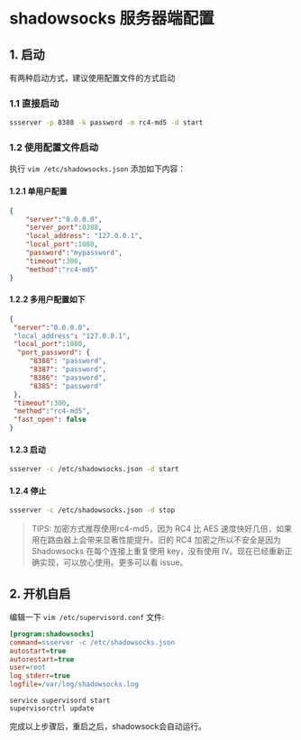 # shadowsocks 服务器端配置

## 1. 启动

有两种启动方式，建议使用配置文件的方式启动

### 1.1 直接启动

```bash
ssserver -p 8388 -k password -m rc4-md5 -d start
```

### 1.2 使用配置文件启动

执行 `vim /etc/shadowsocks.json` 添加如下内容：

#### 1.2.1 单用户配置

```json
{
    "server":"0.0.0.0",
    "server_port":8388,
    "local_address": "127.0.0.1",
    "local_port":1080,
    "password":"mypassword",
    "timeout":300,
    "method":"rc4-md5"
}
```

#### 1.2.2 多用户配置如下

```json
{  
 "server":"0.0.0.0"，  
 "local_address": "127.0.0.1",  
 "local_port":1080,  
  "port_password": {  
     "8388": "password",  
     "8387": "password",  
     "8386": "password",  
     "8385": "password"  
 },  
 "timeout":300,  
 "method":"rc4-md5",  
 "fast_open": false  
}
```

#### 1.2.3 启动

```bash
ssserver -c /etc/shadowsocks.json -d start
```

#### 1.2.4 停止

```bash
ssserver -c /etc/shadowsocks.json -d stop
```

> TIPS: 加密方式推荐使用rc4-md5，因为 RC4 比 AES 速度快好几倍，如果用在路由器上会带来显著性能提升。旧的 RC4 加密之所以不安全是因为 Shadowsocks 在每个连接上重复使用 key，没有使用 IV。现在已经重新正确实现，可以放心使用。更多可以看 issue。

## 2. 开机自启

编辑一下 `vim /etc/supervisord.conf` 文件:

```ini
[program:shadowsocks]
command=ssserver -c /etc/shadowsocks.json
autostart=true
autorestart=true
user=root
log_stderr=true
logfile=/var/log/shadowsocks.log
```

```text
service supervisord start
supervisorctrl update
```

完成以上步骤后，重启之后，shadowsock会自动运行。